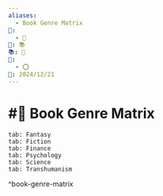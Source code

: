 ```yaml
---
aliases:
  - Book Genre Matrix
📁:
  - 🔢
🔢: 📚
📚: 📖
🔀:
  - ⭕
📅: 2024/12/21
---
```

# #📖 Book Genre Matrix

```tabs
tab: Fantasy
tab: Fiction
tab: Finance
tab: Psychology
tab: Science
tab: Transhumanism
```

^book-genre-matrix